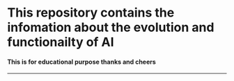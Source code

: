 # This repository contains the infomation about the evolution and functionailty of AI 


#### This is for educational purpose thanks and cheers
---
